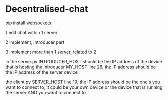 # Decentralised-chat

pip install websockets

1  edit chat within 1 server

2  implement, introducer part

3  implement more than 1 server, related to 2


in the server.py INTRODUCER_HOST should be the IP address of the device that is hosting the introducer
MY_HOST line 26, the IP address should be the IP address of the server device

the client.py SERVER_HOST line 19, the IP address should be the one's you want to connect to, it could be your own device or the device that is running the server AND you want to connect to